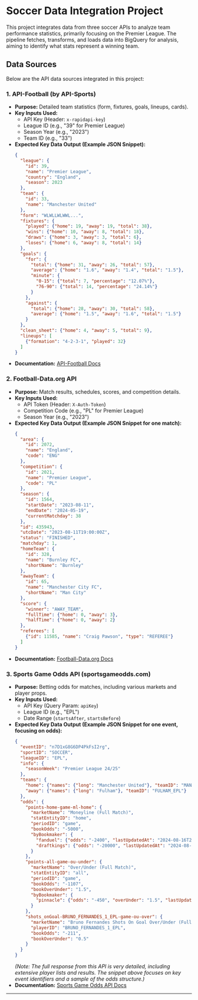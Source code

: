 # Soccer Data Integration Project

This project integrates data from three soccer APIs to analyze team performance statistics, primarily focusing on the Premier League. The pipeline fetches, transforms, and loads data into BigQuery for analysis, aiming to identify what stats represent a winning team.

## Data Sources

Below are the API data sources integrated in this project:

### 1. API-Football (by API-Sports)

* **Purpose:** Detailed team statistics (form, fixtures, goals, lineups, cards).
* **Key Inputs Used:**
    * API Key (Header: `x-rapidapi-key`)
    * League ID (e.g., "39" for Premier League)
    * Season Year (e.g., "2023")
    * Team ID (e.g., "33")
* **Expected Key Data Output (Example JSON Snippet):**
    ```json
    {
      "league": {
        "id": 39,
        "name": "Premier League",
        "country": "England",
        "season": 2023
      },
      "team": {
        "id": 33,
        "name": "Manchester United"
      },
      "form": "WLWLLWLWWL...",
      "fixtures": {
        "played": {"home": 19, "away": 19, "total": 38},
        "wins": {"home": 10, "away": 8, "total": 18},
        "draws": {"home": 3, "away": 3, "total": 6},
        "loses": {"home": 6, "away": 8, "total": 14}
      },
      "goals": {
        "for": {
          "total": {"home": 31, "away": 26, "total": 57},
          "average": {"home": "1.6", "away": "1.4", "total": "1.5"},
          "minute": {
            "0-15": {"total": 7, "percentage": "12.07%"},
            "76-90": {"total": 14, "percentage": "24.14%"}
          }
        },
        "against": {
          "total": {"home": 28, "away": 30, "total": 58},
          "average": {"home": "1.5", "away": "1.6", "total": "1.5"}
        }
      },
      "clean_sheet": {"home": 4, "away": 5, "total": 9},
      "lineups": [
        {"formation": "4-2-3-1", "played": 32}
      ]
    }
    ```
* **Documentation:** [API-Football Docs](https://www.api-football.com/documentation-v3#tag/Teams/operation/get-teams-statistics)

### 2. Football-Data.org API

* **Purpose:** Match results, schedules, scores, and competition details.
* **Key Inputs Used:**
    * API Token (Header: `X-Auth-Token`)
    * Competition Code (e.g., "PL" for Premier League)
    * Season Year (e.g., "2023")
* **Expected Key Data Output (Example JSON Snippet for one match):**
    ```json
    {
      "area": {
        "id": 2072,
        "name": "England",
        "code": "ENG"
      },
      "competition": {
        "id": 2021,
        "name": "Premier League",
        "code": "PL"
      },
      "season": {
        "id": 1564,
        "startDate": "2023-08-11",
        "endDate": "2024-05-19",
        "currentMatchday": 38
      },
      "id": 435943,
      "utcDate": "2023-08-11T19:00:00Z",
      "status": "FINISHED",
      "matchday": 1,
      "homeTeam": {
        "id": 328,
        "name": "Burnley FC",
        "shortName": "Burnley"
      },
      "awayTeam": {
        "id": 65,
        "name": "Manchester City FC",
        "shortName": "Man City"
      },
      "score": {
        "winner": "AWAY_TEAM",
        "fullTime": {"home": 0, "away": 3},
        "halfTime": {"home": 0, "away": 2}
      },
      "referees": [
        {"id": 11585, "name": "Craig Pawson", "type": "REFEREE"}
      ]
    }
    ```
* **Documentation:** [Football-Data.org Docs](https://www.football-data.org/documentation/quickstart)

### 3. Sports Game Odds API (sportsgameodds.com)

* **Purpose:** Betting odds for matches, including various markets and player props.
* **Key Inputs Used:**
    * API Key (Query Param: `apiKey`)
    * League ID (e.g., "EPL")
    * Date Range (`startsAfter`, `startsBefore`)
* **Expected Key Data Output (Example JSON Snippet for one event, focusing on odds):**
    ```json
    {
      "eventID": "n7D1xG8G6DP4PkFsI2rg",
      "sportID": "SOCCER",
      "leagueID": "EPL",
      "info": {
        "seasonWeek": "Premier League 24/25"
      },
      "teams": {
        "home": {"names": {"long": "Manchester United"}, "teamID": "MANCHESTER_UNITED_EPL"},
        "away": {"names": {"long": "Fulham"}, "teamID": "FULHAM_EPL"}
      },
      "odds": {
        "points-home-game-ml-home": {
          "marketName": "Moneyline (Full Match)",
          "statEntityID": "home",
          "periodID": "game",
          "bookOdds": "-5000", 
          "byBookmaker": {
            "fanduel": {"odds": "-2400", "lastUpdatedAt": "2024-08-16T20:48:41.000Z"},
            "draftkings": {"odds": "-20000", "lastUpdatedAt": "2024-08-16T20:50:17.000Z"}
          }
        },
        "points-all-game-ou-under": {
          "marketName": "Over/Under (Full Match)",
          "statEntityID": "all",
          "periodID": "game",
          "bookOdds": "-1107",
          "bookOverUnder": "1.5",
          "byBookmaker": {
            "pinnacle": {"odds": "-450", "overUnder": "1.5", "lastUpdatedAt": "2024-08-16T20:51:55.000Z"}
          }
        },
        "shots_onGoal-BRUNO_FERNANDES_1_EPL-game-ou-over": {
          "marketName": "Bruno Fernandes Shots On Goal Over/Under (Full Match)",
          "playerID": "BRUNO_FERNANDES_1_EPL",
          "bookOdds": "-211",
          "bookOverUnder": "0.5"
        }
      }
    }
    ```
    *(Note: The full response from this API is very detailed, including extensive player lists and results. The snippet above focuses on key event identifiers and a sample of the odds structure.)*
* **Documentation:** [Sports Game Odds API Docs](https://sportsgameodds.apidocumentation.com/reference)

---